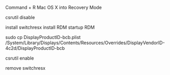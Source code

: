 Command + R  Mac OS X into Recovery Mode

csrutil disable

install switchresx
install RDM
startup RDM

sudo cp DisplayProductID-bcb.plist /System/Library/Displays/Contents/Resources/Overrides/DisplayVendorID-4c2d/DisplayProductID-bcb

csrutil enable

remove switchresx
